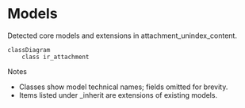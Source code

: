 # Models

Detected core models and extensions in attachment_unindex_content.

```mermaid
classDiagram
    class ir_attachment
```

Notes
- Classes show model technical names; fields omitted for brevity.
- Items listed under _inherit are extensions of existing models.

